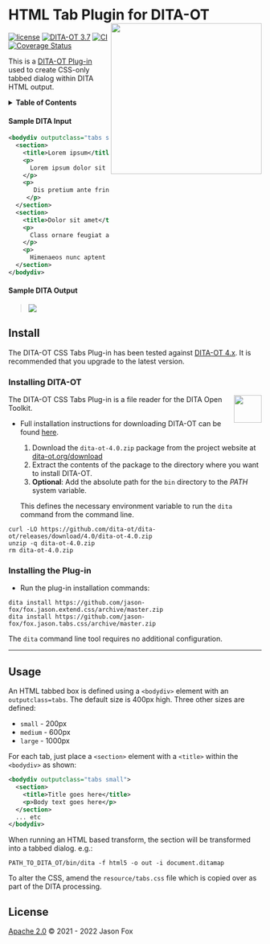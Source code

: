 # HTML Tab Plugin for DITA-OT [<img src="https://jason-fox.github.io/fox.jason.tabs.css/tabs.png" align="right" width="300">](http://tabsdita-ot.rtfd.io/)

[![license](https://img.shields.io/github/license/jason-fox/fox.jason.tabs.css.svg)](http://www.apache.org/licenses/LICENSE-2.0)
[![DITA-OT 3.7](https://img.shields.io/badge/DITA--OT-4.0-green.svg)](http://www.dita-ot.org/4.0)
[![CI](https://github.com/jason-fox/fox.jason.tabs.css/workflows/CI/badge.svg)](https://github.com/jason-fox/fox.jason.tabs.css/actions?query=workflow%3ACI)
[![Coverage Status](https://coveralls.io/repos/github/jason-fox/fox.jason.tabs.css/badge.svg?branch=master)](https://coveralls.io/github/jason-fox/fox.jason.tabs.css?branch=master)

This is a [DITA-OT Plug-in](https://www.dita-ot.org/plugins) used to create CSS-only tabbed dialog within DITA HTML output.

<details>
<summary><strong>Table of Contents</strong></summary>

-   [Background](#background)
-   [Install](#install)
    -   [Installing DITA-OT](#installing-dita-ot)
    -   [Installing the Plug-in](#installing-the-plug-in)
-   [Usage](#usage)
-   [License](#license)

</details>


#### Sample DITA Input

```xml
<bodydiv outputclass="tabs small">
  <section>
    <title>Lorem ipsum</title>
    <p>
      Lorem ipsum dolor sit amet consectetur adipiscing, elit malesuada ligula vehicula netus sollicitudin sociis, feugiat scelerisque luctus parturient pharetra.
    </p>
    <p>
       Dis pretium ante fringilla nunc velit nisi risus primis felis vel, venenatis auctor nascetur viverra non sagittis habitant condimentum integer. Himenaeos iaculis placerat neque nisl sodales faucibus ut porttitor maecenas et quam posuere mauris, venenatis tortor scelerisque suspendisse magna malesuada rhoncus commodo feugiat pretium urna just
     </p>
  </section>
  <section>
    <title>Dolor sit amet</title>
    <p>
      Class ornare feugiat arcu parturient lacus mollis purus at, primis turpis morbi libero ultricies hendrerit. Volutpat sed ullamcorper bibendum mi sagittis ultricies ridiculus sociis nam, dapibus proin curae odio lacus est dignissim ad, commodo ornare nec phasellus condimentum laoreet vehicula porttitor.
    </p>
    <p>
      Himenaeos nunc aptent massa ridiculus auctor nisi pellentesque maecenas a eleifend, fermentum fringilla semper nam viverra vivamus velit metus in posuere, conubia tellus venenatis rutrum proin erat enim mi libero.</p>
  </section>
</bodydiv>
```

#### Sample DITA Output

> ![](https://jason-fox.github.io/fox.jason.tabs.css/tabbed.png)

## Install

The DITA-OT CSS Tabs Plug-in has been tested against [DITA-OT 4.x](http://www.dita-ot.org/download). It is recommended
that you upgrade to the latest version.

### Installing DITA-OT

<a href="https://www.dita-ot.org"><img src="https://www.dita-ot.org/images/dita-ot-logo.svg" align="right" height="55"></a>

The DITA-OT CSS Tabs Plug-in is a file reader for the DITA Open Toolkit.

-   Full installation instructions for downloading DITA-OT can be found
    [here](https://www.dita-ot.org/4.0/topics/installing-client.html).

    1.  Download the `dita-ot-4.0.zip` package from the project website at
        [dita-ot.org/download](https://www.dita-ot.org/download)
    2.  Extract the contents of the package to the directory where you want to install DITA-OT.
    3.  **Optional**: Add the absolute path for the `bin` directory to the _PATH_ system variable.

    This defines the necessary environment variable to run the `dita` command from the command line.

```console
curl -LO https://github.com/dita-ot/dita-ot/releases/download/4.0/dita-ot-4.0.zip
unzip -q dita-ot-4.0.zip
rm dita-ot-4.0.zip
```

### Installing the Plug-in

-   Run the plug-in installation commands:

```console
dita install https://github.com/jason-fox/fox.jason.extend.css/archive/master.zip
dita install https://github.com/jason-fox/fox.jason.tabs.css/archive/master.zip
```

The `dita` command line tool requires no additional configuration.

---


## Usage

An HTML tabbed box is defined using a `<bodydiv>` element with an `outputclass=tabs`. The default size is 400px high. Three other sizes are defined:

-   `small` - 200px
-   `medium` - 600px
-   `large` - 1000px

For each tab, just place a `<section>` element with a `<title>` within the `<bodydiv>` as shown:

```xml
<bodydiv outputclass="tabs small">
  <section>
    <title>Title goes here</title>
    <p>Body text goes here</p>
  </section>
  ... etc
</bodydiv>
```


When running an HTML based transform, the section will be transformed into a tabbed dialog. e.g.:

```console
PATH_TO_DITA_OT/bin/dita -f html5 -o out -i document.ditamap
```

To alter the CSS, amend the `resource/tabs.css` file which is copied over as part of the DITA processing.


## License

[Apache 2.0](LICENSE) © 2021 - 2022 Jason Fox
